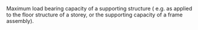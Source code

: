 Maximum load bearing capacity of a supporting structure ( e.g. as applied to the floor structure of a storey, or the supporting capacity of a frame assembly).
